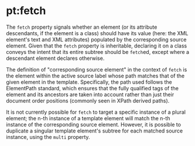 # pt:fetch
The `fetch` property signals whether an element (or its attribute descendants, if the element is a class) should have
its value (here: the XML element's text and XML attributes) populated by the corresponding source element. Given that
the `fetch` property is inheritable, declaring it on a class conveys the intent that its entire subtree should be
`fetch`ed, except where a descendant element declares otherwise.

The definition of "corresponding source element" in the context of `fetch` is the element within the active source
label whose path matches that of the given element in the template. Specifically, the path used follows the ElementPath
standard, which ensures that the fully qualified tags of the element and its ancestors are taken into account rather
than just their document order positions (commonly seen in XPath derived paths).

It is not currently possible for `fetch` to target a specific instance of a plural element; the n-th instance of
a template element will match the n-th instance of the corresponding source element. However, it is possible to
duplicate a singular template element's subtree for each matched source instance, using the `multi` property.
